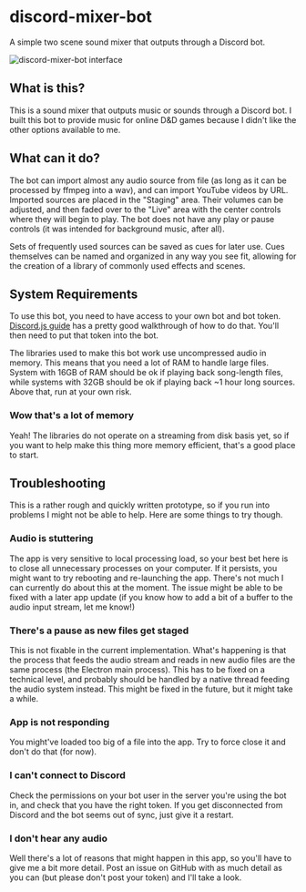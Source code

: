 # discord-mixer-bot

A simple two scene sound mixer that outputs through a Discord bot.

![discord-mixer-bot interface](https://i.imgur.com/qqbsyix.png)

## What is this?

This is a sound mixer that outputs music or sounds through a Discord bot. I built this bot to provide music for online D&D games because I didn't like the other options available to me.

## What can it do?

The bot can import almost any audio source from file (as long as it can be processed by ffmpeg into a wav), and can import YouTube videos by URL. Imported sources are placed in the "Staging" area. Their volumes can be adjusted, and then faded over to the "Live" area with the center controls where they will begin to play. The bot does not have any play or pause controls (it was intended for background music, after all).

Sets of frequently used sources can be saved as cues for later use. Cues themselves can be named and organized in any way you see fit, allowing for the creation of a library of commonly used effects and scenes.

## System Requirements

To use this bot, you need to have access to your own bot and bot token. [Discord.js guide](https://discordjs.guide/preparations/setting-up-a-bot-application.html#creating-your-bot) has a pretty good walkthrough of how to do that. You'll then need to put that token into the bot.

The libraries used to make this bot work use uncompressed audio in memory. This means that you need a lot of RAM to handle large files. System with 16GB of RAM should be ok if playing back song-length files, while systems with 32GB should be ok if playing back ~1 hour long sources. Above that, run at your own risk.

### Wow that's a lot of memory

Yeah! The libraries do not operate on a streaming from disk basis yet, so if you want to help make this thing more memory efficient, that's a good place to start.

## Troubleshooting

This is a rather rough and quickly written prototype, so if you run into problems I might not be able to help. Here are some things to try though.

### Audio is stuttering

The app is very sensitive to local processing load, so your best bet here is to close all unnecessary processes on your computer. If it persists, you might want to try rebooting and re-launching the app. There's not much I can currently do about this at the moment. The issue might be able to be fixed with a later app update (if you know how to add a bit of a buffer to the audio input stream, let me know!)

### There's a pause as new files get staged

This is not fixable in the current implementation. What's happening is that the process that feeds the audio stream and reads in new audio files are the same process (the Electron main process). This has to be fixed on a technical level, and probably should be handled by a native thread feeding the audio system instead. This might be fixed in the future, but it might take a while.

### App is not responding

You might've loaded too big of a file into the app. Try to force close it and don't do that (for now).

### I can't connect to Discord

Check the permissions on your bot user in the server you're using the bot in, and check that you have the right token. If you get disconnected from Discord and the bot seems out of sync, just give it a restart.

### I don't hear any audio

Well there's a lot of reasons that might happen in this app, so you'll have to give me a bit more detail. Post an issue on GitHub with as much detail as you can (but please don't post your token) and I'll take a look.
